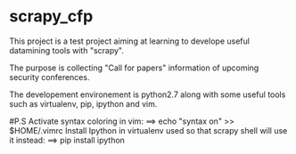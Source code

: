 scrapy_cfp
==========
This project is a test project aiming at learning to develope useful datamining tools with "scrapy".

The purpose is collecting "Call for papers" information of upcoming security conferences.

The developement environement is python2.7 along with some useful tools such as virtualenv, pip, ipython and vim.

#P.S
Activate syntax coloring in vim:
==> echo "syntax on" >> $HOME/.vimrc
Install Ipython in virtualenv used so that scrapy shell will use it instead:
==> pip install ipython
